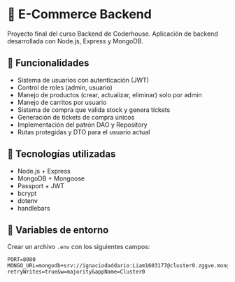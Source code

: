 # 🛒 E-Commerce Backend

Proyecto final del curso Backend de Coderhouse. Aplicación de backend desarrollada con Node.js, Express y MongoDB.

## 🚀 Funcionalidades

- Sistema de usuarios con autenticación (JWT)
- Control de roles (admin, usuario)
- Manejo de productos (crear, actualizar, eliminar) solo por admin
- Manejo de carritos por usuario
- Sistema de compra que valida stock y genera tickets
- Generación de tickets de compra únicos
- Implementación del patrón DAO y Repository
- Rutas protegidas y DTO para el usuario actual

## 🧰 Tecnologías utilizadas

- Node.js + Express
- MongoDB + Mongoose
- Passport + JWT
- bcrypt
- dotenv
- handlebars

## 🔐 Variables de entorno

Crear un archivo `.env` con los siguientes campos:

```env
PORT=8080
MONGO_URL=mongodb+srv://ignaciodaddario:Liam1603177@cluster0.zggve.mongodb.net/?retryWrites=true&w=majority&appName=Cluster0
